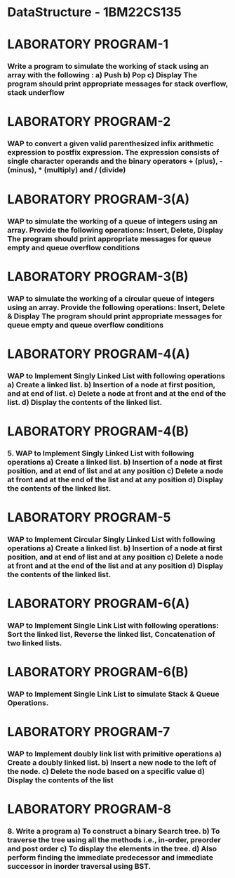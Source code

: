 # DataStructure - 1BM22CS135
<h1>LABORATORY PROGRAM-1</h1>
<h3>Write a program to simulate the working of stack using an array with the following :
a) Push
b) Pop
c) Display
The program should print appropriate messages for stack overflow, stack underflow</h3>
<h1>LABORATORY PROGRAM-2</h1>
<h3>WAP to convert a given valid parenthesized infix arithmetic expression to postfix expression. The expression consists of single character operands and the binary operators + (plus), - (minus), * (multiply) and / (divide)</h3>
<h1>LABORATORY PROGRAM-3(A)</h1>
<h3>WAP to simulate the working of a queue of integers using an array. Provide the following operations: Insert, Delete, Display
The program should print appropriate messages for queue empty and queue overflow conditions</h3>
<h1>LABORATORY PROGRAM-3(B)</h1>
<h3>WAP to simulate the working of a circular queue of integers using an array. Provide the following operations: Insert, Delete & Display
The program should print appropriate messages for queue empty and queue overflow conditions</h3>
<h1>LABORATORY PROGRAM-4(A)</h1>
<h3>WAP to Implement Singly Linked List with following operations
a) Create a linked list.
b) Insertion of a node at first position, and at end of list.
c) Delete a node at front and at the end of the list.
d) Display the contents of the linked list.</h3>
<h1>LABORATORY PROGRAM-4(B)</h1>
<h3>5. WAP to Implement Singly Linked List with following operations
a) Create a linked list.
b) Insertion of a node at first position, and at end of list and at any position
c) Delete a node at front and at the end of the list and at any position
d) Display the contents of the linked list.</h3>
<h1>LABORATORY PROGRAM-5</h1>
<h3>WAP to Implement Circular Singly Linked List with following operations
a) Create a linked list.
b) Insertion of a node at first position, and at end of list and at any position
c) Delete a node at front and at the end of the list and at any position
d) Display the contents of the linked list.</h3>
<h1>LABORATORY PROGRAM-6(A)</h1>
<h3>WAP to Implement Single Link List with following operations: Sort the linked list, Reverse the linked list,
Concatenation of two linked lists.</h3>
<h1>LABORATORY PROGRAM-6(B)</h1>
<h3>WAP to Implement Single Link List to simulate Stack &amp; Queue Operations.</h3>
<h1>LABORATORY PROGRAM-7</h1>
<h3>WAP to Implement doubly link list with primitive operations
a) Create a doubly linked list.
b) Insert a new node to the left of the node.
c) Delete the node based on a specific value
d) Display the contents of the list</h3>
<h1>LABORATORY PROGRAM-8</h1>
<h3>8. Write a program
a) To construct a binary Search tree.
b) To traverse the tree using all the methods i.e., in-order, preorder and post order
c) To display the elements in the tree.
d) Also perform finding the immediate predecessor and immediate successor in inorder traversal using BST.</h3>
